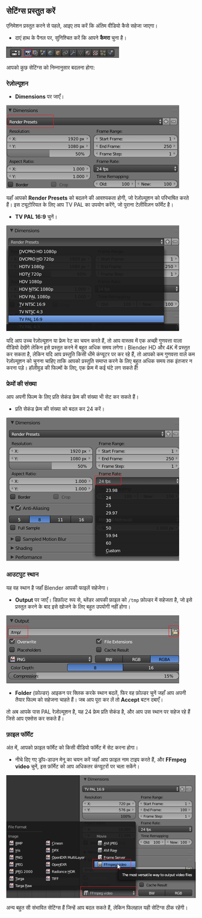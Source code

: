 ## सेटिंग्स प्रस्तुत करें

एनिमेशन प्रस्तुत करने से पहले, आइए तय करें कि अंतिम वीडियो कैसे सहेजा जाएगा।

+ दाएं हाथ के पैनल पर, सुनिश्चित करें कि आपने **कैमरा** चुना है।

![रेंडर (प्रस्तुत करने का) मेनू](images/blender-render-menu.png)

आपको कुछ सेटिंग्स को निम्नानुसार बदलना होगा:

### रेज़ोल्यूशन

+ **Dimensions** पर जाएँ।

![आयाम](images/blender-render-dimension.png)

यहाँ आपको **Render Presets** को बदलने की आवश्यकता होगी, जो रेज़ोल्यूशन को परिभाषित करते हैं। इस ट्यूटोरियल के लिए आप TV PAL का उपयोग करेंगे, जो पुराना टेलीविज़न फॉर्मेट है।

+ **TV PAL 16:9** चुनें।

![TV PAL चुनें](images/blender-render-presets.png)

यदि आप उच्च रेज़ोल्यूशन या फ्रेम रेट का चयन करते हैं, तो आप वास्तव में एक अच्छी गुणवत्ता वाला वीडियो देखेंगे लेकिन इसे प्रस्तुत करने में बहुत अधिक समय लगेगा। Blender HD और 4K में प्रस्तुत कर सकता है, लेकिन यदि आप प्रस्तुति किसी धीमे कंप्यूटर पर कर रहे हैं, तो आपको कम गुणवत्ता वाले कम रेज़ोल्यूशन को चुनना चाहिए ताकि आपको प्रस्तुति समाप्त करने के लिए बहुत अधिक समय तक इंतजार न करना पड़े। हॉलीवुड की फिल्मों के लिए, एक फ्रेम में कई घंटे लग सकते हैं!

### फ्रेमों की संख्या

आप अपनी फिल्म के लिए प्रति सेकंड फ्रेम की संख्या भी सेट कर सकते हैं।

+ प्रति सेकंड फ़्रेम की संख्या को बदल कर 24 करें।

![फ्रेम प्रति सेकंड](images/blender-render-frames.png)

### आउटपुट स्थान

यह वह स्थान है जहाँ Blender आपकी फाइलें सहेजेगा।

+ **Output** पर जाएँ। डिफ़ॉल्ट रूप से, ब्लेंडर आपकी फ़ाइल को `/tmp` फ़ोल्डर में सहेजता है, जो इसे प्रस्तुत करने के बाद इसे खोजने के लिए बहुत उपयोगी नहीं होगा।

![आउटपुट का स्थान](images/blender-render-output.png)

+ **Folder** (फ़ोल्डर) आइकन पर क्लिक करके स्थान बदलें, फिर वह फ़ोल्डर चुनें जहाँ आप अपनी तैयार फिल्म को सहेजना चाहते हैं। जब आप पूरा कर लें तो **Accept** बटन दबाएँ।

तो अब आपके पास PAL रेज़ोल्यूशन है, यह 24 फ्रेम प्रति सेकंड है, और आप उस स्थान पर सहेज रहे हैं जिसे आप एक्सेस कर सकते हैं।

### फ़ाइल फॉर्मेट

अंत में, आपको फ़ाइल फॉर्मेट को किसी वीडियो फॉर्मेट में सेट करना होगा।

+ नीचे दिए गए ड्रॉप-डाउन मेनू का चयन करें जहाँ आप फ़ाइल नाम टाइप करते हैं, और **FFmpeg video** चुनें, इस फ़ॉर्मेट को आप अधिकतर कंप्यूटरों पर चला सकेंगे।

![आउटपुट का स्थान](images/blender-render-file-format.png)

अन्य बहुत सी संभावित सेटिंग्स हैं जिन्हें आप बदल सकते हैं, लेकिन फिलहाल यही सेटिंग्स ठीक रहेंगी।